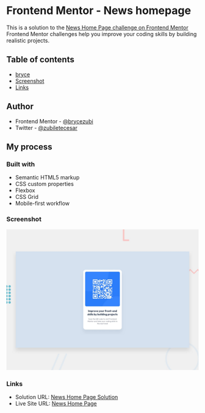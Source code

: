 # Frontend Mentor - News homepage
This is a solution to the [News Home Page challenge on Frontend Mentor](https://www.frontendmentor.io/challenges/news-homepage-H6SWTa1MFl/hub)
Frontend Mentor challenges help you improve your coding skills by building realistic projects. 

## Table of contents
- [bryce](#author)
- [Screenshot](#screenshot)
- [Links](#links)

## Author
- Frontend Mentor - [@brycezubi](https://www.frontendmentor.io/profile/brycezubi)
- Twitter - [@zubiletecesar](https://twitter.com/home)

## My process

### Built with

- Semantic HTML5 markup
- CSS custom properties
- Flexbox
- CSS Grid
- Mobile-first workflow

### Screenshot

![Design preview for the News Home Page coding challenge](https://github.com/Orisabiyi/qr-component-code/blob/main/design/desktop-preview.jpg)

### Links

- Solution URL: [News Home Page  Solution](https://www.frontendmentor.io/solutions/news-homepage-main-BdcIvTwNcU)
- Live Site URL: [News Home Page ](https://brycezubi.github.io/news-homepage-main/)
